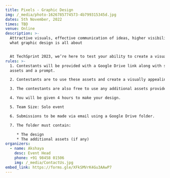 ```yaml
---
title: Pixels - Graphic Design
img: /_media/photo-1626785774573-4b799315345d.jpg
dates: 5th November, 2022
times: TBD
venue: Online
description: >-
  Attractive visuals, effective communication of ideas, higher visibility it's
  what graphic design is all about


  At TechSprint 2023, we’re here to test your ability to create a visually appealing piece of graphic design!
rules: >-
  1. Contestants will be provided with a Google Drive link along with some
  assets and a prompt.

  2. Contestants are to use these assets and create a visually appealing piece in line with the prompt.

  3. The contestants are also free to use any additional assets provided all the assets in the Google Drive link have been used.

  4. You will be given 4 hours to make your design.

  5. Team Size: Solo event

  6. Submissions to be made via email using a Google Drive folder.

  7. The folder must contain:

     * The design
     * The additional assets (if any)
organizers:
  - name: Akshaya
    desc: Event Head
    phone: +91 98458 01506
    img: /_media/ContactUs.jpg
embed_link: https://forms.gle/XFkSMVrK4Gu3AAwP7
---
```

